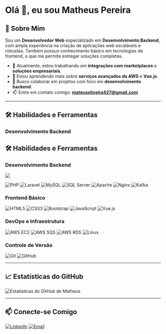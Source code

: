 # Olá 👋, eu sou Matheus Pereira

## 🚀 Sobre Mim
Sou um **Desenvolvedor Web** especializado em **Desenvolvimento Backend**, com ampla experiência na criação de aplicações web escaláveis e robustas. Também possuo conhecimento básico em tecnologias de frontend, o que me permite entregar soluções completas.

- 🔭 Atualmente, estou trabalhando em **integrações com marketplaces** e **soluções empresariais**.
- 🌱 Estou aprendendo mais sobre **serviços avançados da AWS** e **Vue.js**.
- 👯 Busco colaborar em projetos com foco em **desenvolvimento backend**.
- 📫 Entre em contato comigo: **mateusoliveira427@gmail.com**

---

## 🛠️ Habilidades e Ferramentas

### Desenvolvimento Backend
## 🛠️ Habilidades e Ferramentas

### Desenvolvimento Backend

<kbd> <img src="https://raw.githubusercontent.com/YOURLS/YOURLS/1.7.9/images/yourls-logo.png" /> </kbd>

![PHP](https://img.shields.io/badge/PHP-777BB4?style=for-the-badge&logo=php&logoColor=white)
![Laravel](https://img.shields.io/badge/Laravel-FF2D20?style=for-the-badge&logo=laravel&logoColor=white)
![MySQL](https://img.shields.io/badge/MySQL-4479A1?style=for-the-badge&logo=mysql&logoColor=white)
![SQL Server](https://img.shields.io/badge/SQL%20Server-CC2927?style=for-the-badge&logo=microsoft-sql-server&logoColor=white)
![Apache](https://img.shields.io/badge/Apache-D22128?style=for-the-badge&logo=apache&logoColor=white)
![Nginx](https://img.shields.io/badge/Nginx-269539?style=for-the-badge&logo=nginx&logoColor=white)
![Kafka](https://img.shields.io/badge/Apache%20Kafka-231F20?style=for-the-badge&logo=apache-kafka&logoColor=white)

### Frontend Básico
![HTML5](https://img.shields.io/badge/HTML5-E34F26?style=for-the-badge&logo=html5&logoColor=white)
![CSS3](https://img.shields.io/badge/CSS3-1572B6?style=for-the-badge&logo=css3&logoColor=white)
![Bootstrap](https://img.shields.io/badge/Bootstrap-7952B3?style=for-the-badge&logo=bootstrap&logoColor=white)
![JavaScript](https://img.shields.io/badge/JavaScript-F7DF1E?style=for-the-badge&logo=javascript&logoColor=black)
![Vue.js](https://img.shields.io/badge/Vue.js-4FC08D?style=for-the-badge&logo=vue.js&logoColor=white)

### DevOps e Infraestrutura
![AWS EC2](https://img.shields.io/badge/AWS%20EC2-FF9900?style=for-the-badge&logo=amazon-aws&logoColor=white)
![AWS SQS](https://img.shields.io/badge/AWS%20SQS-FF9900?style=for-the-badge&logo=amazon-aws&logoColor=white)
![AWS RDS](https://img.shields.io/badge/AWS%20RDS-527FFF?style=for-the-badge&logo=amazon-aws&logoColor=white)
![Linux](https://img.shields.io/badge/Linux-FCC624?style=for-the-badge&logo=linux&logoColor=black)

### Controle de Versão
![Git](https://img.shields.io/badge/Git-F05032?style=for-the-badge&logo=git&logoColor=white)
![GitHub](https://img.shields.io/badge/GitHub-181717?style=for-the-badge&logo=github&logoColor=white)

---

## 📈 Estatísticas do GitHub
![Estatísticas do GitHub de Matheus](https://github-readme-stats.vercel.app/api?username=matheuspereira&show_icons=true&theme=dark)

---

## 📫 Conecte-se Comigo
[![LinkedIn](https://img.shields.io/badge/LinkedIn-0077B5?style=for-the-badge&logo=linkedin&logoColor=white)](https://www.linkedin.com/in/am-matheusoliveira)
[![Email](https://img.shields.io/badge/Email-D14836?style=for-the-badge&logo=gmail&logoColor=white)](mailto:mateusoliveira427@gmail.com)

